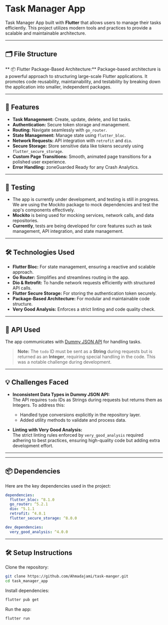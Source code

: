 # Task Manager App

Task Manager App built with **Flutter** that allows users to manage their tasks efficiently. This project utilizes modern tools and practices to provide a scalable and maintainable architecture.

---
## 🗂️ File Structure 

** 📦 Flutter Package-Based Architecture:**
Package-based architecture is a powerful approach to structuring large-scale Flutter applications. It promotes code reusability, maintainability, and testability by breaking down the application into smaller, independent packages.

---

## 🚀 Features

- **Task Management:** Create, update, delete, and list tasks.
- **Authentication:** Secure token storage and management.
- **Routing:** Navigate seamlessly with `go_router`.
- **State Management:** Manage state using `flutter_bloc`.
- **Network Requests:** API integration with `retrofit` and `dio`.
- **Secure Storage:** Store sensitive data like tokens securely using `flutter_secure_storage`.
- **Custom Page Transitions:** Smooth, animated page transitions for a polished user experience.
- **Error Handling:** zoneGuarded Ready for any Crash Analytics.
---

## 🧪 Testing
- The app is currently under development, and testing is still in progress. We are using the Mockito package to mock dependencies and test the app's components effectively.
- **Mockito** is being used for mocking services, network calls, and data repositories.
- **Currently**, tests are being developed for core features such as task management, API integration, and state management.
---
## 🛠️ Technologies Used

- **Flutter Bloc:** For state management, ensuring a reactive and scalable approach.
- **Go Router:** Simplifies and streamlines routing in the app.
- **Dio & Retrofit:** To handle network requests efficiently with structured API calls.
- **Flutter Secure Storage:** For storing the authentication token securely.
- **Package-Based Architecture:** For modular and maintainable code structure.
- **Very Good Analysis:** Enforces a strict linting and code quality check.

---

## 🔗 API Used

The app communicates with [Dummy JSON API](https://dummyjson.com/) for handling tasks.
> **Note:** The `todo` ID must be sent as a **String** during requests but is returned as an **Integer**, requiring special handling in the code. This was a notable challenge during development.

---
## 💡 Challenges Faced

- **Inconsistent Data Types in Dummy JSON API:**  
  The API requires `todo` IDs as Strings during requests but returns them as Integers. To address this:
    - Handled type conversions explicitly in the repository layer.
    - Added utility methods to validate and process data.

- **Linting with Very Good Analysis:**  
  The strict linting rules enforced by `very_good_analysis` required adhering to best practices, ensuring high-quality code but adding extra development effort.

---

---
## 📦 Dependencies

Here are the key dependencies used in the project:

```yaml
dependencies:
  flutter_bloc: ^8.1.0
  go_router: ^5.2.1
  dio: ^5.1.1
  retrofit: ^4.0.1
  flutter_secure_storage: ^8.0.0

dev_dependencies:
  very_good_analysis: ^4.0.0
```
---
 ## 🛠️ Setup Instructions

Clone the repository:
```bash
git clone https://github.com/Ahmadajami/task-manger.git
cd task_manager_app
```
Install dependencies:
```bash
flutter pub get
```
Run the app:
```bash
flutter run

```
